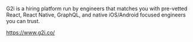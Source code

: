 G2i is a hiring platform run by engineers that matches you with pre-vetted React, React Native, GraphQL, and native iOS/Android focused engineers you can trust.

https://www.g2i.co/
